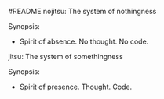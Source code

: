#README
nojitsu: The system of nothingness

Synopsis:
 - Spirit of absence. No thought. No code. 


jitsu:   The system of somethingness

Synopsis:
 - Spirit of presence. Thought. Code. 
